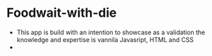 # Foodwait-with-die
- This app is build with an intention to showcase as a validation the knowledge and expertise is vannila Javasript, HTML and CSS
- 

